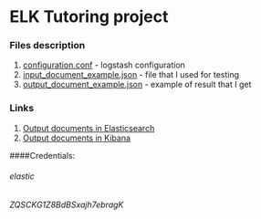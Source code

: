 # ELK Tutoring project

### Files description

1. [configuration.conf](https://github.com/yuran1734/elk-tutoring/blob/master/configuration.conf) - logstash configuration
2. [input_document_example.json](https://github.com/yuran1734/elk-tutoring/blob/master/jsons/input_document_example.json) - file that I used for testing
3. [output_document_example.json](https://github.com/yuran1734/elk-tutoring/blob/master/jsons/output_document_example.json) - example of result that I get

### Links
1. [Output documents in Elasticsearch](https://elastic:ZQSCKG1Z8BdBSxajh7ebragK@ecabb7613cba2f7470754b45ed1f732a.us-east-1.aws.found.io:9243/dimension/_search?pretty=true&q=*:*) 
2. [Output documents in Kibana](https://elastic:IqJ2uDK0768AKTVBKeANm8s7@bf86913fe692be939b2b1e72befb5acf.us-east-1.aws.found.io:9243/app/kibana#/discover?_g=(refreshInterval:('$$hashKey':'object:221',display:'5%20seconds',pause:!f,section:1,value:5000),time:(from:'2018-05-18T21:15:00.000Z',mode:absolute,to:'2018-05-18T21:15:30.000Z'))&_a=(columns:!(_source),filters:!(),index:'591e50c0-5461-11e8-bc6d-83f105665de2',interval:auto,query:(language:lucene,query:''),sort:!('@timestamp',desc)))

####Credentials:
###### elastic
###### ZQSCKG1Z8BdBSxajh7ebragK
